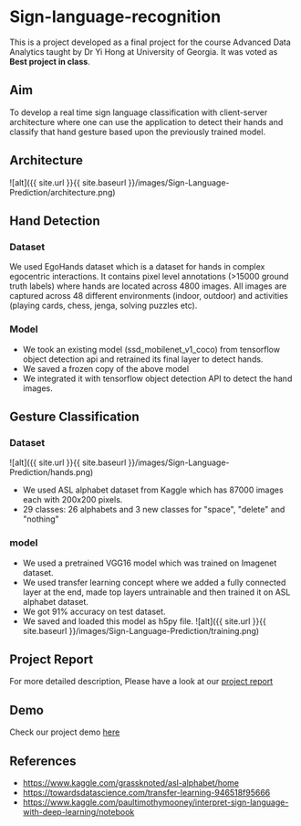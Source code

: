 # Sign-language-recognition
This is a project developed as a final project for the course Advanced Data Analytics taught by Dr Yi Hong at University of Georgia. It was voted as **Best project in class**.

## Aim
To develop a real time sign language classification with client-server architecture where one can use the application to detect their hands and classify that hand gesture based upon the previously trained model.

## Architecture
![alt]({{ site.url }}{{ site.baseurl }}/images/Sign-Language-Prediction/architecture.png)

## Hand Detection
### Dataset
We used EgoHands dataset which is a dataset for hands in complex egocentric interactions. It contains pixel level annotations (>15000 ground truth labels) where hands are located across 4800 images. All images are captured across 48 different environments (indoor, outdoor) and activities (playing cards, chess, jenga, solving puzzles etc).

### Model
* We took an existing model (ssd_mobilenet_v1_coco) from tensorflow object detection api and retrained its final layer to detect hands.
* We saved a frozen copy of the above model
* We integrated it with tensorflow object detection API to detect the hand images.

## Gesture Classification
### Dataset
![alt]({{ site.url }}{{ site.baseurl }}/images/Sign-Language-Prediction/hands.png)

* We used ASL alphabet dataset from Kaggle which has 87000 images each with 200x200 pixels.
* 29 classes: 26 alphabets and 3 new classes for "space", "delete" and "nothing"

### model
* We used a pretrained VGG16 model which was trained on Imagenet dataset.
* We used transfer learning concept where we added a fully connected layer at the end, made top layers untrainable and then trained it on ASL alphabet dataset.
* We got 91% accuracy on test dataset.
* We saved and loaded this model as h5py file.
![alt]({{ site.url }}{{ site.baseurl }}/images/Sign-Language-Prediction/training.png)

## Project Report 
For more detailed description, Please have a look at our [project report](https://github.com/ankit-vaghela30/sign-language-recognition/blob/master/ADA_paper.pdf)

## Demo
Check our project demo [here](https://www.youtube.com/watch?v=qDAso3HYtMg&t=11s)

## References
* https://www.kaggle.com/grassknoted/asl-alphabet/home
* https://towardsdatascience.com/transfer-learning-946518f95666
* https://www.kaggle.com/paultimothymooney/interpret-sign-language-with-deep-learning/notebook 
